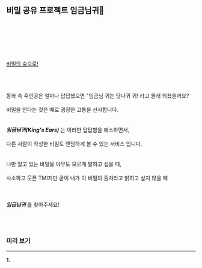 </br></br></br> 
## 비밀 공유 프로젝트 임금님귀🐴</br></br></br></br></br>

[비밀의 숲으로!](https://kingdonkey.site/)</br></br></br></br>

동화 속 주인공은 얼마나 답답했으면 "임금님 귀는 당나귀 귀! 라고 몰래 외쳤을까요?</br></br>
비밀을 안다는 것은 때로 굉장한 고통을 선사합니다.
</br></br></br>
***임금님귀(King's Ears)*** 는 이러한 답답함을 해소하면서, </br></br>
다른 사람이 작성한 비밀도 랜덤하게 볼 수 있는 서비스 입니다.
</br></br></br>
나만 알고 있는 비밀을 아무도 모르게 말하고 싶을 때, </br></br>
사소하고 웃픈 TMI지만 굳이 내가 이 비밀의 출처라고 밝히고 싶지 않을 때
</br></br></br></br>
***임금님귀*** 를 찾아주세요!
</br></br></br></br>

### 미리 보기
***

**1.**
